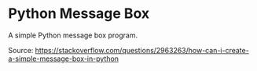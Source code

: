 # Python Message Box

A simple Python message box program.

Source: https://stackoverflow.com/questions/2963263/how-can-i-create-a-simple-message-box-in-python